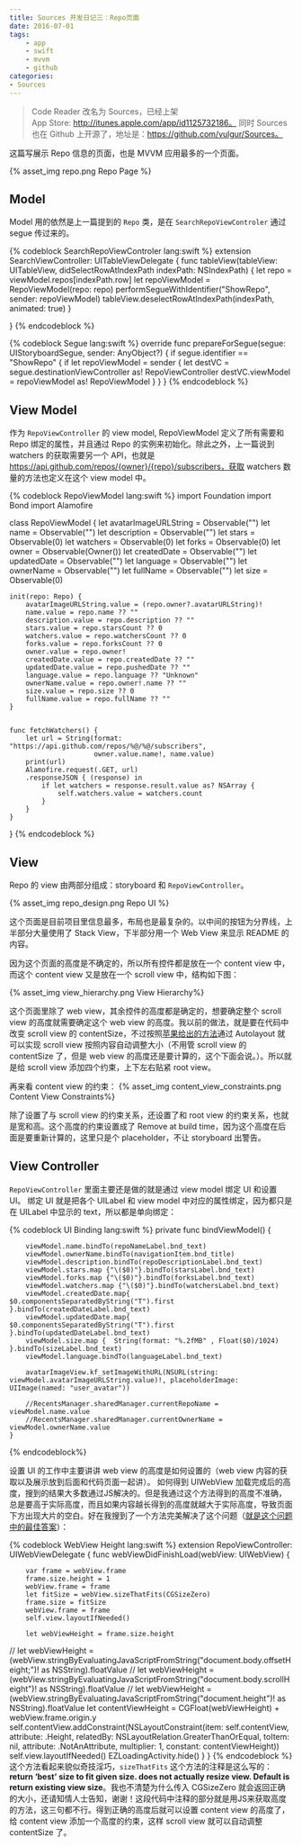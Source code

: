 ```yaml
---
title: Sources 开发日记三：Repo页面
date: 2016-07-01
tags:
    - app
    - swift
    - mvvm
    - github
categories:
- Sources
---
```


>Code Reader 改名为 Sources，已经上架  
>App Store: http://itunes.apple.com/app/id1125732186。
>同时 Sources 也在 Github 上开源了，地址是：https://github.com/vulgur/Sources。

这篇写展示 Repo 信息的页面，也是 MVVM 应用最多的一个页面。

<!-- more -->

{% asset_img repo.png Repo Page %}

## Model

Model 用的依然是上一篇提到的 `Repo` 类，是在 `SearchRepoViewControler` 通过 segue 传过来的。

{% codeblock SearchRepoViewControler lang:swift %}
extension SearchViewController: UITableViewDelegate {
    func tableView(tableView: UITableView, didSelectRowAtIndexPath indexPath: NSIndexPath) {
        let repo = viewModel.repos[indexPath.row]
        let repoViewModel = RepoViewModel(repo: repo)
        performSegueWithIdentifier("ShowRepo", sender: repoViewModel)
        tableView.deselectRowAtIndexPath(indexPath, animated: true)
    }

}
{% endcodeblock %}

{% codeblock Segue lang:swift %}
override func prepareForSegue(segue: UIStoryboardSegue, sender: AnyObject?) {
    if segue.identifier == "ShowRepo" {
        if let repoViewModel = sender {
            let destVC = segue.destinationViewController as! RepoViewController
            destVC.viewModel = repoViewModel as! RepoViewModel
        }
    }
}
{% endcodeblock %}

## View Model

作为 `RepoViewController` 的 view model, RepoViewModel 定义了所有需要和 Repo 绑定的属性，并且通过 Repo 的实例来初始化。除此之外，上一篇说到 watchers 的获取需要另一个 API，也就是 https://api.github.com/repos/{owner}/{repo}/subscribers，获取 watchers 数量的方法也定义在这个 view model 中。

{% codeblock RepoViewModel lang:swift %}
import Foundation
import Bond
import Alamofire

class RepoViewModel {
    let avatarImageURLString = Observable("")
    let name = Observable("")
    let description = Observable("")
    let stars = Observable(0)
    let watchers = Observable(0)
    let forks = Observable(0)
    let owner = Observable(Owner())
    let createdDate = Observable("")
    let updatedDate = Observable("")
    let language = Observable("")
    let ownerName = Observable("")
    let fullName = Observable("")
    let size = Observable(0)

    init(repo: Repo) {
        avatarImageURLString.value = (repo.owner?.avatarURLString)!
        name.value = repo.name ?? ""
        description.value = repo.description ?? ""
        stars.value = repo.starsCount ?? 0
        watchers.value = repo.watchersCount ?? 0
        forks.value = repo.forksCount ?? 0
        owner.value = repo.owner!
        createdDate.value = repo.createdDate ?? ""
        updatedDate.value = repo.pushedDate ?? ""
        language.value = repo.language ?? "Unknown"
        ownerName.value = repo.owner!.name ?? ""
        size.value = repo.size ?? 0
        fullName.value = repo.fullName ?? ""
    }


    func fetchWatchers() {
        let url = String(format: "https://api.github.com/repos/%@/%@/subscribers",
                         owner.value.name!, name.value)
        print(url)
        Alamofire.request(.GET, url)
        .responseJSON { (response) in
            if let watchers = response.result.value as? NSArray {
                self.watchers.value = watchers.count
            }
        }
    }
}
{% endcodeblock %}


## View

Repo 的 view 由两部分组成：storyboard 和 `RepoViewController`。

{% asset_img repo_design.png Repo UI %}

这个页面是目前项目里信息最多，布局也是最复杂的。以中间的按钮为分界线，上半部分大量使用了 Stack View，下半部分用一个 Web View 来显示 README 的内容。

因为这个页面的高度是不确定的，所以所有控件都是放在一个 content view 中，而这个 content view 又是放在一个 scroll view 中，结构如下图：

{% asset_img view_hierarchy.png View Hierarchy%}

这个页面里除了 web view，其余控件的高度都是确定的，想要确定整个 scroll view 的高度就需要确定这个 web view 的高度。我以前的做法，就是要在代码中改变 scroll view 的 contentSize，不过按照[苹果给出的方法](https://developer.apple.com/library/ios/technotes/tn2154/_index.html)通过 Autolayout 就可以实现 scroll view 按照内容自动调整大小（不用管 scroll view 的 contentSize 了，但是 web view 的高度还是要计算的，这个下面会说。）。所以就是给 scroll view 添加四个约束，上下左右贴紧 root view。

再来看 content view 的约束：
{% asset_img content_view_constraints.png Content View Constraints%}

除了设置了与 scroll view 的约束关系，还设置了和 root view 的约束关系，也就是宽和高。这个高度的约束设置成了 Remove at build time，因为这个高度在后面是要重新计算的，这里只是个 placeholder，不让 storyboard 出警告。

## View Controller

`RepoViewController` 里面主要还是做的就是通过 view model 绑定 UI 和设置 UI。
绑定 UI 就是把各个 UILabel 和 view model 中对应的属性绑定，因为都只是在 UILabel 中显示的 text，所以都是单向绑定：

{% codeblock UI Binding lang:swift %}
private func bindViewModel() {

        viewModel.name.bindTo(repoNameLabel.bnd_text)
        viewModel.ownerName.bindTo(navigationItem.bnd_title)
        viewModel.description.bindTo(repoDescriptionLabel.bnd_text)
        viewModel.stars.map {"\($0)"}.bindTo(starsLabel.bnd_text)
        viewModel.forks.map {"\($0)"}.bindTo(forksLabel.bnd_text)
        viewModel.watchers.map {"\($0)"}.bindTo(watchersLabel.bnd_text)
        viewModel.createdDate.map{ $0.componentsSeparatedByString("T").first }.bindTo(createdDateLabel.bnd_text)
        viewModel.updatedDate.map{ $0.componentsSeparatedByString("T").first }.bindTo(updatedDateLabel.bnd_text)
        viewModel.size.map {  String(format: "%.2fMB" , Float($0)/1024) }.bindTo(sizeLabel.bnd_text)
        viewModel.language.bindTo(languageLabel.bnd_text)

        avatarImageView.kf_setImageWithURL(NSURL(string: viewModel.avatarImageURLString.value)!, placeholderImage: UIImage(named: "user_avatar"))

        //RecentsManager.sharedManager.currentRepoName = viewModel.name.value
        //RecentsManager.sharedManager.currentOwnerName = viewModel.ownerName.value
    }
{% endcodeblock%}

设置 UI 的工作中主要讲讲 web view 的高度是如何设置的（web view 内容的获取以及展示放到后面和代码页面一起讲）。
如何得到 UIWebView 加载完成后的高度，搜到的结果大多数通过JS解决的。但是我通过这个方法得到的高度不准确，总是要高于实际高度，而且如果内容越长得到的高度就越大于实际高度，导致页面下方出现大片的空白。好在我搜到了一个方法完美解决了这个问题（[就是这个问题中的最佳答案](http://stackoverflow.com/questions/3936041/how-to-determine-the-content-size-of-a-uiwebview)）：

{% codeblock WebView Height lang:swift %}
extension RepoViewController: UIWebViewDelegate {
    func webViewDidFinishLoad(webView: UIWebView) {

        var frame = webView.frame
        frame.size.height = 1
        webView.frame = frame
        let fitSize = webView.sizeThatFits(CGSizeZero)
        frame.size = fitSize
        webView.frame = frame
        self.view.layoutIfNeeded()

        let webViewHeight = frame.size.height
//        let webViewHeight = (webView.stringByEvaluatingJavaScriptFromString("document.body.offsetHeight;")! as NSString).floatValue
//        let webViewHeight = (webView.stringByEvaluatingJavaScriptFromString("document.body.scrollHeight")! as NSString).floatValue
//        let webViewHeight = (webView.stringByEvaluatingJavaScriptFromString("document.height")! as NSString).floatValue
        let contentViewHeight = CGFloat(webViewHeight) + webView.frame.origin.y
        self.contentView.addConstraint(NSLayoutConstraint(item: self.contentView, attribute: .Height, relatedBy: NSLayoutRelation.GreaterThanOrEqual, toItem: nil, attribute: .NotAnAttribute, multiplier: 1, constant: contentViewHeight))
        self.view.layoutIfNeeded()
        EZLoadingActivity.hide()
    }
}
{% endcodeblock %}
这个方法看起来貌似奇技淫巧，`sizeThatFits` 这个方法的注释是这么写的：**return ‘best’ size to fit given size. does not actually resize view. Default is return existing view size**。我也不清楚为什么传入 CGSizeZero 就会返回正确的大小，还请知情人士告知，谢谢！这段代码中注释的部分就是用JS来获取高度的方法，这三句都不行。得到正确的高度后就可以设置 content view 的高度了，给 content view 添加一个高度的约束，这样 scroll view 就可以自动调整 contentSize 了。